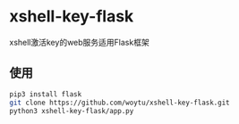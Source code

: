 # xshell-key-flask
xshell激活key的web服务适用Flask框架

## 使用
```bash
pip3 install flask
git clone https://github.com/woytu/xshell-key-flask.git
python3 xshell-key-flask/app.py
```